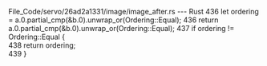 File_Code/servo/26ad2a1331/image/image_after.rs --- Rust
436                                 let ordering = a.0.partial_cmp(&b.0).unwrap_or(Ordering::Equal);                                                         436                                 return a.0.partial_cmp(&b.0).unwrap_or(Ordering::Equal);
437                                 if ordering != Ordering::Equal {                                                                                             
438                                     return ordering;                                                                                                         
439                                 }                                                                                                                            

